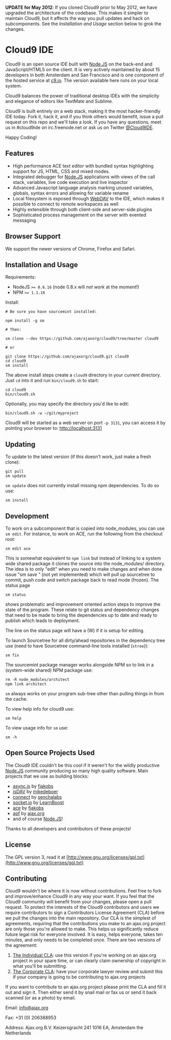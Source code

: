 **UPDATE for May 2012**: If you cloned Cloud9 prior to May 2012, we have upgraded the
architecture of the codebase. This makes it simpler to maintain Cloud9, but
it affects the way you pull updates and hack on subcomponents. See the _Installation and Usage_
section below to grok the changes.

# Cloud9 IDE

Cloud9 is an open source IDE built with [Node.JS] on the back-end and JavaScript/HTML5 on the client.
It is very actively maintained by about 15 developers in both Amsterdam and San Francisco and is one
component of the hosted service at [c9.io](http://c9.io). The version available here runs on your local system.

Cloud9 balances the power of traditional desktop IDEs with the simplicity and elegance of editors
like TextMate and Sublime.

Cloud9 is built entirely on a web stack, making it the most hacker-friendly IDE today.
Fork it, hack it, and if you think others would benefit, issue a pull request on this repo
and we'll take a look. If you have any questions, meet us in #cloud9ide on irc.freenode.net
or ask us on Twitter [@Cloud9IDE](http://twitter.com/#!/Cloud9IDE).

Happy Coding!

## Features

  * High performance ACE text editor with bundled syntax highlighting support for JS, HTML, CSS and mixed modes.
  * Integrated debugger for [Node.JS] applications with views of the call stack, variables, live code execution and live inspector
  * Advanced Javascript language analysis marking unused variables, globals, syntax errors and allowing for variable rename
  * Local filesystem is exposed through [WebDAV](http://en.wikipedia.org/wiki/WebDAV) to the IDE, which makes it possible to connect to remote workspaces as well
  * Highly extensible through both client-side and server-side plugins
  * Sophisticated process management on the server with evented messaging

## Browser Support

We support the newer versions of Chrome, Firefox and Safari.

## Installation and Usage

Requirements:

  * NodeJS `>= 0.6.16` (node 0.8.x will *not work* at the moment!)
  * NPM `>= 1.1.16`

Install:

    # Be sure you have sourcemint installed:

    npm install -g sm
    
    # Then:

    sm clone --dev https://github.com/ajaxorg/cloud9/tree/master cloud9
    
    # or
    
    git clone https://github.com/ajaxorg/cloud9.git cloud9
    cd cloud9
    sm install
    


The above install steps create a `cloud9` directory in your current directory. Just `cd` into it
and run `bin/cloud9.sh` to start:

    cd cloud9
    bin/cloud9.sh
    
Optionally, you may specify the directory you'd like to edit:

    bin/cloud9.sh -w ~/git/myproject
    
Cloud9 will be started as a web server on port `-p 3131`, you can access it by
pointing your browser to: [http://localhost:3131](http://localhost:3131)

## Updating

To update to the latest version (if this doesn't work, just make a fresh clone):

    git pull
    sm update

`sm update` does not currently install missing npm dependencies. To do so use:

    sm install

## Development

To work on a subcomponent that is copied into node_modules, you can use `sm edit`.
For instance, to work on ACE, run the following from the checkout root:

    sm edit ace

This is somewhat equivalent to `npm link` but instead of linking to a system wide
shared package it clones the source into the node_modules/<name> directory.
The idea is to only "edit" when you need to make changes and when done issue
"sm save <name>" (not yet implemented) which will pull up sourcetree to commit,
push code and switch package back to read mode (frozen). The status page 

    sm status

shows problematic and improvement oriented action steps to improve the state of
the program. These relate to git status and dependency changes that need to be
made to bring the dependencies up to date and ready to publish which leads to deployment.

The line on the status page will have a (W) if it is setup for editing.

To launch Sourcetree for all dirty/ahead repositories in the dependency
tree use (need to have Sourcetree command-line tools installed (`stree`)):

    sm fix

The sourcemint package manager works alongside NPM so to link in a
(system-wide shared) NPM package use:

    rm -R node_modules/architect
    npm link architect

`sm` always works on your program sub-tree other than pulling things in
from the cache.

To view help info for cloud9 use:

    sm help

To view usage info for `sm` use:

    sm -h

## Open Source Projects Used

The Cloud9 IDE couldn't be this cool if it weren't for the wildly productive
[Node.JS] community producing so many high quality software.
Main projects that we use as building blocks:

  * [async.js] by [fjakobs]
  * [jsDAV] by [mikedeboer]
  * [connect] by [senchalabs](http://github.com/senchalabs)
  * [socket.io] by [LearnBoost](http://github.com/LearnBoost)
  * [ace](http://github.com/ajaxorg/ace) by [fjakobs]
  * [apf](http://www.ajax.org) by [ajax.org]
  * and of course [Node.JS]!
  
Thanks to all developers and contributors of these projects! 

[fjakobs]: http://github.com/fjakobs
[javruben]: http://github.com/javruben
[mikedeboer]: http://github.com/mikedeboer
[ajax.org]: http://www.ajax.org/
[async.js]: http://github.com/fjakobs/async.js
[jsDAV]: http://github.com/mikedeboer/jsdav
[connect]: http://github.com/senchalabs/connect
[socket.io]: http://github.com/LearnBoost/Socket.IO-node.git
[requireJS]: http://requirejs.org/
[Node.JS]: http://nodejs.org/

## License

The GPL version 3, read it at [http://www.gnu.org/licenses/gpl.txt](http://www.gnu.org/licenses/gpl.txt)

## Contributing

Cloud9 wouldn't be where it is now without contributions. Feel free to fork and improve/enhance Cloud9 in any way your want. If you feel that the Cloud9 community will benefit from your changes, please open a pull request. To protect the interests of the Cloud9 contributors and users we require contributors to sign a Contributors License Agreement (CLA) before we pull the changes into the main repository. Our CLA is the simplest of agreements, requiring that the contributions you make to an ajax.org project are only those you're allowed to make. This helps us significantly reduce future legal risk for everyone involved. It is easy, helps everyone, takes ten minutes, and only needs to be completed once.  There are two versions of the agreement:

1. [The Individual CLA](https://github.com/ajaxorg/cloud9/raw/master/doc/Contributor_License_Agreement-v2.pdf): use this version if you're working on an ajax.org project in your spare time, or can clearly claim ownership of copyright in what you'll be submitting.
2. [The Corporate CLA](https://github.com/ajaxorg/cloud9/raw/master/doc/Corporate_Contributor_License_Agreement-v2.pdf): have your corporate lawyer review and submit this if your company is going to be contributing to ajax.org projects

If you want to contribute to an ajax.org project please print the CLA and fill it out and sign it. Then either send it by snail mail or fax us or send it back scanned (or as a photo) by email.

Email: info@ajax.org

Fax: +31 (0) 206388953

Address: Ajax.org B.V.
  Keizersgracht 241
  1016 EA, Amsterdam
  the Netherlands
